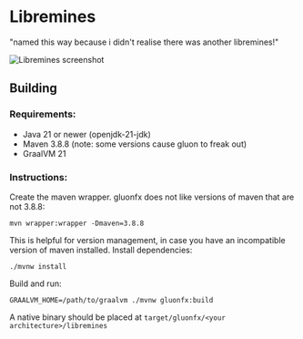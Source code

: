 # Libremines

"named this way because i didn't realise there was another libremines!"

![Libremines screenshot](https://github.com/shrapnelnet/libremines/assets/133451255/f19e0006-a587-4f39-8626-67606db7cd58)


## Building

### Requirements:
- Java 21 or newer (openjdk-21-jdk)
- Maven 3.8.8 (note: some versions cause gluon to freak out)
- GraalVM 21

### Instructions:

Create the maven wrapper. gluonfx does not like versions of maven that are not 3.8.8:

```shell
mvn wrapper:wrapper -Dmaven=3.8.8
```

This is helpful for version management, in case you have an incompatible version of maven installed.
Install dependencies:

```shell
./mvnw install
```

Build and run:

```shell
GRAALVM_HOME=/path/to/graalvm ./mvnw gluonfx:build
```

A native binary should be placed at `target/gluonfx/<your architecture>/libremines`
